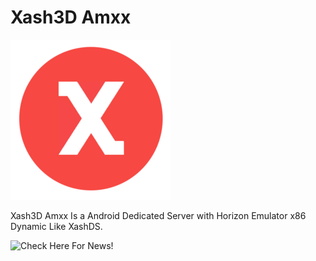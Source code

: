# Xash3D Amxx

![inq5erdiagram](https://github.com/FWGS/xash3d-fwgs/raw/master/game_launch/icon-xash-material.png)

Xash3D Amxx Is a Android Dedicated Server with Horizon Emulator x86 Dynamic Like XashDS.

![Check Here For News!](https://github.com/vx-moha/xash3d-amxx/releases)
